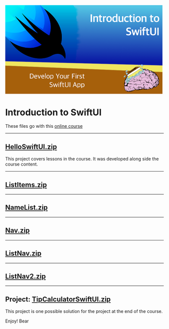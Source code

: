 <img src="https://github.com/bearc0025/onlineCourses/blob/main/IntroSwiftUI/icon.png?raw=true" alt="iOS UI" style="width:500px;"/>

# Introduction to SwiftUI

These files go with this [online course](https://amzn.to/3BouJi4)

<hr/>

## [HelloSwiftUI.zip](https://github.com/bearc0025/onlineCourses/raw/main/IntroSwiftUI/HelloSwiftUI.zip)

This project covers lessons in the course. It was developed along side the course content.

<hr/>

## [ListItems.zip](https://github.com/bearc0025/onlineCourses/raw/main/IntroSwiftUI/ListItems.zip)

<hr/>

## [NameList.zip](https://github.com/bearc0025/onlineCourses/raw/main/IntroSwiftUI/NameList.zip)

<hr/>

## [Nav.zip](https://github.com/bearc0025/onlineCourses/raw/main/IntroSwiftUI/Nav.zip)

<hr/>

## [ListNav.zip](https://github.com/bearc0025/onlineCourses/raw/main/IntroSwiftUI/ListNav.zip)

<hr/>

## [ListNav2.zip](https://github.com/bearc0025/onlineCourses/raw/main/IntroSwiftUI/ListNav2.zip)

<hr/>

## Project: [TipCalculatorSwiftUI.zip](https://github.com/bearc0025/onlineCourses/raw/main/IntroSwiftUI/TipCalculatorSwiftUI.zip)

This project is one possible solution for the project at the end of the course. 

Enjoy!
Bear

